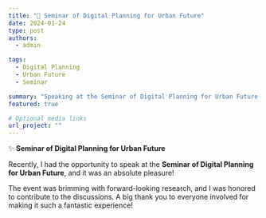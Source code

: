 ```yaml
---
title: "🌟 Seminar of Digital Planning for Urban Future"
date: 2024-01-24
type: post
authors:
  - admin

tags:
  - Digital Planning
  - Urban Future
  - Seminar

summary: "Speaking at the Seminar of Digital Planning for Urban Future."
featured: true

# Optional media links
url_project: ""
---
```


✨ **Seminar of Digital Planning for Urban Future**  

Recently, I had the opportunity to speak at the **Seminar of Digital Planning for Urban Future**, and it was an absolute pleasure!  

The event was brimming with forward-looking research, and I was honored to contribute to the discussions. A big thank you to everyone involved for making it such a fantastic experience!  
